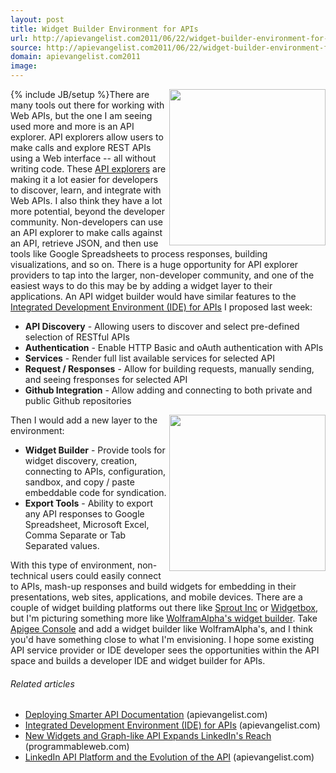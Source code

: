 ```yaml
---
layout: post
title: Widget Builder Environment for APIs
url: http://apievangelist.com2011/06/22/widget-builder-environment-for-apis/
source: http://apievangelist.com2011/06/22/widget-builder-environment-for-apis/
domain: apievangelist.com2011
image: 
---
```

{% include JB/setup %}<a title="Apigee Console" href="http://apigee.com/about/products_togo.html"><img src="http://kinlane-productions.s3.amazonaws.com/api-evangelist/apigee-api-console.jpg"  width="250" align="right" /></a>There are many tools out there for working with Web APIs, but the one I am seeing used more and more is an API explorer. API explorers allow users to make calls and explore REST APIs using a Web interface -- all without writing code.
These <a title="API explorers" href="http://blog.apievangelist.com/2011/03/24/explorers-open-api-access-beyond-developers/">API explorers</a> are making it a lot easier for developers to discover, learn, and integrate with Web APIs. I also think they have a lot more potential, beyond the developer community.
Non-developers can use an API explorer to make calls against an API, retrieve JSON, and then use tools like Google Spreadsheets to process responses, building visualizations, and so on.
There is a huge opportunity for API explorer providers to tap into the larger, non-developer community, and one of the easiest ways to do this may be by adding a widget layer to their applications.
An API widget builder would have similar features to the <a title="Integrated Development Environment (IDE) for APIs" href="http://blog.apievangelist.com/2011/06/18/integrated-development-environment-ide-for-apis/">Integrated Development Environment (IDE) for APIs</a> I proposed last week:
<ul>
     <li>
          <strong>API Discovery</strong> - Allowing users to discover and select pre-defined selection of RESTful APIs
     </li>
     <li>
          <strong>Authentication</strong> - Enable HTTP Basic and oAuth authentication with APIs
     </li>
     <li>
          <strong>Services</strong> - Render full list available services for selected API
     </li>
     <li>
          <strong>Request / Responses</strong> - Allow for building requests, manually sending, and seeing fresponses for selected API
     </li>
     <li>
          <strong>Github Integration</strong> - Allow adding and connecting to both private and public Github repositories
     </li>
</ul><a title="WolframAlphas widget builder" href="http://developer.wolframalpha.com/widgetbuilder/"><img src="http://kinlane-productions.s3.amazonaws.com/api-evangelist/wolfram-alpha/wolfram-alpha-widget-builder.png"  width="250" align="right" /></a>Then I would add a new layer to the environment:
<ul>
     <li>
          <strong>Widget Builder</strong> - Provide tools for widget discovery, creation, connecting to APIs, configuration, sandbox, and copy / paste embeddable code for syndication.
     </li>
     <li>
          <strong>Export Tools</strong> - Ability to export any API responses to Google Spreadsheet, Microsoft Excel, Comma Separate or Tab Separated values.
     </li>
</ul>With this type of environment, non-technical users could easily connect to APIs, mash-up responses and build widgets for embedding in their presentations, web sites, applications, and mobile devices.
There are a couple of widget building platforms out there like <a title="Sprout Inc" href="http://sproutinc.com/">Sprout Inc</a> or <a title="Widgetbox" href="http://www.widgetbox.com/overview/">Widgetbox</a>, but I'm picturing something more like <a title="WolframAlphas Widget Builder" href="http://developer.wolframalpha.com/widgetbuilder/">WolframAlpha's widget builder</a>. Take <a title="Apigee Console" href="http://apigee.com/about/products_togo.html">Apigee Console</a> and add a widget builder like WolframAlpha's, and I think you'd have something close to what I'm envisioning.
I hope some existing API service provider or IDE developer sees the opportunities within the API space and builds a developer IDE and widget builder for APIs.
<h6 class="zemanta-related-title c2">
     Related articles
</h6>
<ul class="zemanta-article-ul">
     <li class="zemanta-article-ul-li">
          <a href="http://blog.apievangelist.com/2011/06/17/deploying-smarter-api-documentation/">Deploying Smarter API Documentation</a> (apievangelist.com)
     </li>
     <li class="zemanta-article-ul-li">
          <a href="http://blog.apievangelist.com/2011/06/18/integrated-development-environment-ide-for-apis/">Integrated Development Environment (IDE) for APIs</a> (apievangelist.com)
     </li>
     <li class="zemanta-article-ul-li">
          <a href="http://blog.programmableweb.com/2011/04/15/new-widgets-and-graph-like-api-expands-linkedins-reach/">New Widgets and Graph-like API Expands LinkedIn's Reach</a> (programmableweb.com)
     </li>
     <li class="zemanta-article-ul-li">
          <a href="http://blog.apievangelist.com/2011/04/13/linkedin-api-platform-and-the-evolution-of-the-api/">LinkedIn API Platform and the Evolution of the API</a> (apievangelist.com)
     </li>
</ul>
